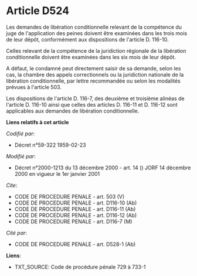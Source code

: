 # Article D524

Les demandes de libération conditionnelle relevant de la compétence du juge de l'application des peines doivent être
examinées dans les trois mois de leur dépôt, conformément aux dispositions de l'article D. 116-10.

Celles relevant de la compétence de la juridiction régionale de la libération conditionnelle doivent être examinées dans les
six mois de leur dépôt.

A défaut, le condamné peut directement saisir de sa demande, selon les cas, la chambre des appels correctionnels ou la
juridiction nationale de la libération conditionnelle, par lettre recommandée ou selon les modalités prévues à l'article 503.

Les dispositions de l'article D. 116-7, des deuxième et troisième alinéas de l'article D. 116-10 ainsi que celles des
articles D. 116-11 et D. 116-12 sont applicables aux demandes de libération conditionnelle.

**Liens relatifs à cet article**

_Codifié par_:

  - Décret n°59-322 1959-02-23

_Modifié par_:

  - Décret n°2000-1213 du 13 décembre 2000 - art. 14 () JORF 14 décembre 2000 en vigueur le 1er janvier 2001

_Cite_:

  - CODE DE PROCEDURE PENALE - art. 503 (V)
  - CODE DE PROCEDURE PENALE - art. D116-10 (Ab)
  - CODE DE PROCEDURE PENALE - art. D116-11 (Ab)
  - CODE DE PROCEDURE PENALE - art. D116-12 (Ab)
  - CODE DE PROCEDURE PENALE - art. D116-7 (M)

_Cité par_:

  - CODE DE PROCEDURE PENALE - art. D528-1 (Ab)

**Liens**:

  - TXT_SOURCE: Code de procédure pénale 729 à 733-1
